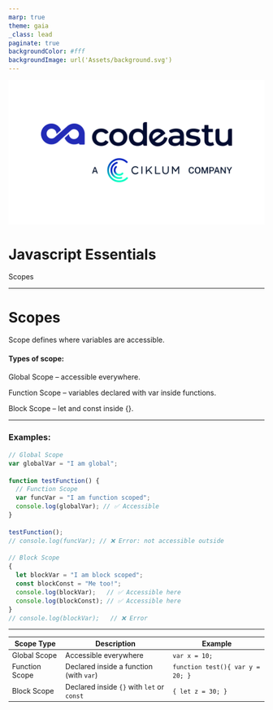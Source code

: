 ```yaml
---
marp: true
theme: gaia
_class: lead
paginate: true
backgroundColor: #fff
backgroundImage: url('Assets/background.svg')
---
```


![bg left:40% 80%](Assets/codeastu_ciklum.png)

# **Javascript Essentials**

Scopes

---
# Scopes

Scope defines where variables are accessible.

#### Types of scope:

Global Scope – accessible everywhere.

Function Scope – variables declared with var inside functions.

Block Scope – let and const inside {}.

---
### Examples:
```js
// Global Scope
var globalVar = "I am global";

function testFunction() {
  // Function Scope
  var funcVar = "I am function scoped";
  console.log(globalVar); // ✅ Accessible
}

testFunction();
// console.log(funcVar); // ❌ Error: not accessible outside

// Block Scope
{
  let blockVar = "I am block scoped";
  const blockConst = "Me too!";
  console.log(blockVar);   // ✅ Accessible here
  console.log(blockConst); // ✅ Accessible here
}
// console.log(blockVar);   // ❌ Error
```
---

| Scope Type     | Description | Example |
|----------------|-------------|---------|
| Global Scope   | Accessible everywhere | `var x = 10;` |
| Function Scope | Declared inside a function (with `var`) | `function test(){ var y = 20; }` |
| Block Scope    | Declared inside `{}` with `let` or `const` | `{ let z = 30; }` |